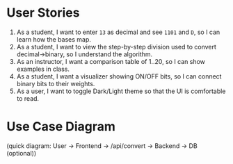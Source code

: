 # User Stories

1. As a student, I want to enter `13` as decimal and see `1101` and `D`, so I can learn how the bases map.
2. As a student, I want to view the step-by-step division used to convert decimal→binary, so I understand the algorithm.
3. As an instructor, I want a comparison table of 1..20, so I can show examples in class.
4. As a student, I want a visualizer showing ON/OFF bits, so I can connect binary bits to their weights.
5. As a user, I want to toggle Dark/Light theme so that the UI is comfortable to read.

# Use Case Diagram
(quick diagram: User → Frontend → /api/convert → Backend → DB (optional))
